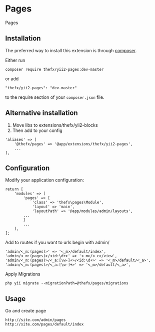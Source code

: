 Pages
======
Pages

Installation
------------

The preferred way to install this extension is through [composer](http://getcomposer.org/download/).

Either run

```
composer require thefx/yii2-pages:dev-master
```

or add

```
"thefx/yii2-pages": "dev-master"
```

to the require section of your `composer.json` file.

Alternative installation
---

1. Move libs to extensions/thefx/yii2-blocks
2. Then add to your config

```
'aliases' => [
    '@thefx/pages' => '@app/extensions/thefx/yii2-pages',
    ...
],
```

Configuration
---

Modify your application configuration:

```
return [
    'modules' => [
        'pages' => [
            'class' => 'thefx\pages\Module',
            'layout' => 'main',
            'layoutPath' => '@app/modules/admin/layouts',
        ...
        ]
        ...
    ],
];
```

Add to routes if you want to urls begin with admin/

```
'admin/<_m:(pages)>' => '<_m>/default/index',
'admin/<_m:(pages)>/<id:\d+>' => '<_m>/<_c>/view',
'admin/<_m:(pages)>/<_a:[\w-]+>/<id:\d+>' => '<_m>/default/<_a>',
'admin/<_m:(pages)>/<_a:[\w-]+>' => '<_m>/default/<_a>',
```

Apply Migrations

```
php yii migrate --migrationPath=@thefx/pages/migrations
```

Usage
-----

Go and create page

```
http://site.com/admin/pages
http://site.com/pages/default/index
```
